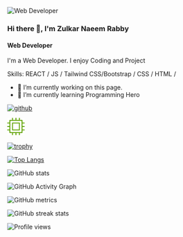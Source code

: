 ![Web Developer](https://scontent.fdac27-2.fna.fbcdn.net/v/t39.30808-6/300600994_1217902669062716_463394708134624227_n.jpg?_nc_cat=101&ccb=1-7&_nc_sid=e3f864&_nc_eui2=AeGD9JmtwLFRxcN5aIZ8Bq45gtPczPltKPyC09zM-W0o_IdtUbDrDQyHyt5TJtV0g-HqYyb8MoeqpSd7BAaG_05h&_nc_ohc=Fl2iiGD1ywcAX_9Z1DR&_nc_ht=scontent.fdac27-2.fna&oh=00_AfBWTbZtyFLjfAcm-ewmViSsm6pmojIdpoFLaFrpyECd9w&oe=63614B64)

### Hi there 👋, I'm Zulkar Naeem Rabby
#### Web Developer


I'm a Web Developer. I enjoy Coding and Project

Skills:  REACT / JS / Tailwind CSS/Bootstrap / CSS / HTML /

- 🔭 I’m currently working on this page. 
- 🌱 I’m currently learning Programming Hero 


[<img src='https://cdn.jsdelivr.net/npm/simple-icons@3.0.1/icons/github.svg' alt='github' height='40'>](https://github.com/https://github.com/rabby-web)  

<a href='https://docs.github.com/en/developers'><img src='https://raw.githubusercontent.com/acervenky/animated-github-badges/master/assets/devbadge.gif' width='40' height='40'></a> 

[![trophy](https://github-profile-trophy.vercel.app/?username=https://github.com/rabby-web)](https://github.com/ryo-ma/github-profile-trophy)

[![Top Langs](https://github-readme-stats.vercel.app/api/top-langs/?username=https://github.com/rabby-web)](https://github.com/anuraghazra/github-readme-stats)

![GitHub stats](https://github-readme-stats.vercel.app/api?username=https://github.com/rabby-web&show_icons=true&count_private=true)  

![GitHub Activity Graph](https://activity-graph.herokuapp.com/graph?username=https://github.com/rabby-web)  

![GitHub metrics](https://metrics.lecoq.io/https://github.com/rabby-web)  

![GitHub streak stats](https://github-readme-streak-stats.herokuapp.com/?user=https://github.com/rabby-web)  

![Profile views](https://gpvc.arturio.dev/https://github.com/rabby-web)  
